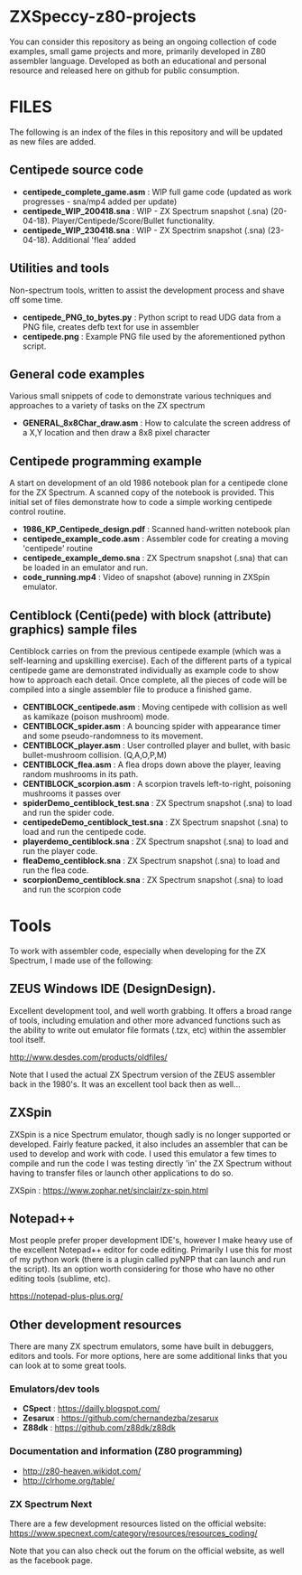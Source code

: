 # ZXSpeccy-z80-projects
You can consider this repository as being an ongoing collection of code examples, small game projects and more, primarily developed in Z80 assembler language.  Developed as both an educational and personal resource and released here on github for public consumption.

# FILES
The following is an index of the files in this repository and will be updated as new files are added.
## Centipede source code
- **centipede_complete_game.asm** : WIP full game code (updated as work progresses - sna/mp4 added per update)
- **centipede_WIP_200418.sna** : WIP - ZX Spectrum snapshot (.sna) (20-04-18). Player/Centipede/Score/Bullet functionality.
- **centipede_WIP_230418.sna** : WIP - ZX Spectrim snapshot (.sna) (23-04-18). Additional 'flea' added
## Utilities and tools
Non-spectrum tools, written to assist the development process and shave off some time.

- **centipede_PNG_to_bytes.py** : Python script to read UDG data from a PNG file, creates defb text for use in assembler
- **centipede.png** : Example PNG file used by the aforementioned python script.
## General code examples
Various small snippets of code to demonstrate various techniques and approaches to a variety of tasks on the ZX spectrum

- **GENERAL_8x8Char_draw.asm** : How to calculate the screen address of a X,Y location and then draw a 8x8 pixel character
## Centipede programming example
A start on development of an old 1986 notebook plan for a centipede clone for the ZX Spectrum.  A scanned copy of the notebook is provided.  This initial set of files demonstrate how to code a simple working centipede control routine.

- **1986_KP_Centipede_design.pdf** : Scanned hand-written notebook plan
- **centipede_example_code.asm** : Assembler code for creating a moving 'centipede' routine
- **centipede_example_demo.sna** : ZX Spectrum snapshot (.sna) that can be loaded in an emulator and run.
- **code_running.mp4** : Video of snapshot (above) running in ZXSpin emulator.
## Centiblock (Centi(pede) with block (attribute) graphics) sample files
Centiblock carries on from the previous centipede example (which was a self-learning and upskilling exercise).  Each of the different parts of a typical centipede game are demonstrated individually as example code to show how to approach each detail.  Once complete, all the pieces of code will be compiled into a single assembler file to produce a finished game.

- **CENTIBLOCK_centipede.asm** : Moving centipede with collision as well as kamikaze (poison mushroom) mode.
- **CENTIBLOCK_spider.asm** : A bouncing spider with appearance timer and some pseudo-randomness to its movement.
- **CENTIBLOCK_player.asm** : User controlled player and bullet, with basic bullet-mushroom collision. (Q,A,O,P,M)
- **CENTIBLOCK_flea.asm** : A flea drops down above the player, leaving random mushrooms in its path.
- **CENTIBLOCK_scorpion.asm** : A scorpion travels left-to-right, poisoning mushrooms it passes over
- **spiderDemo_centiblock_test.sna** : ZX Spectrum snapshot (.sna) to load and run the spider code.
- **centipedeDemo_centiblock_test.sna** : ZX Spectrum snapshot (.sna) to load and run the centipede code.
- **playerdemo_centiblock.sna** : ZX Spectrum snapshot (.sna) to load and run the player code.
- **fleaDemo_centiblock.sna** : ZX Spectrum snapshot (.sna) to load and run the flea code.
- **scorpionDemo_centiblock.sna** : ZX Spectrum snapshot (.sna) to load and run the scorpion code
# Tools
To work with assembler code, especially when developing for the ZX Spectrum, I made use of the following:
## ZEUS Windows IDE (DesignDesign).
Excellent development tool, and well worth grabbing.  It offers a broad range of tools, including emulation and other more advanced functions such as the ability to write out emulator file formats (.tzx, etc) within the assembler tool itself.

http://www.desdes.com/products/oldfiles/

Note that I used the actual ZX Spectrum version of the ZEUS assembler back in the 1980's.  It was an excellent tool back then as well...
## ZXSpin
ZXSpin is a nice Spectrum emulator, though sadly is no longer supported or developed.  Fairly feature packed, it also includes an assembler that can be used to develop and work with code.  I used this emulator a few times to compile and run the code I was testing directly 'in' the ZX Spectrum without having to transfer files or launch other applications to do so.

ZXSpin : https://www.zophar.net/sinclair/zx-spin.html

## Notepad++
Most people prefer proper development IDE's, however I make heavy use of the excellent Notepad++ editor for code editing.  Primarily I use this for most of my python work (there is a plugin called pyNPP that can launch and run the script).  Its an option worth considering for those who have no other editing tools (sublime, etc).

https://notepad-plus-plus.org/

## Other development resources
There are many ZX spectrum emulators, some have built in debuggers, editors and tools.  For more options, here are some additional links that you can look at to some great tools.
### Emulators/dev tools
- **CSpect** : https://dailly.blogspot.com/
- **Zesarux** : https://github.com/chernandezba/zesarux
- **Z88dk** : https://github.com/z88dk/z88dk

### Documentation and information (Z80 programming)
- http://z80-heaven.wikidot.com/
- http://clrhome.org/table/

### ZX Spectrum Next 
There are a few development resources listed on the official website:
https://www.specnext.com/category/resources/resources_coding/

Note that you can also check out the forum on the official website, as well as the facebook page.
